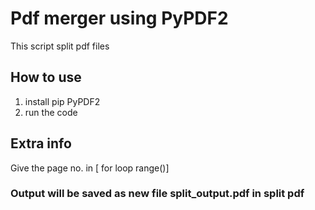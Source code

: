# Pdf merger using PyPDF2
This script split pdf files 

## How to use 
1. install pip PyPDF2
2. run the code 

## Extra info

Give the page no. in [ for loop range()] 


### Output will be saved as new file split_output.pdf in split pdf

